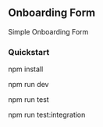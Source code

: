 ## Onboarding Form
Simple Onboarding Form
### Quickstart
npm install

npm run dev

npm run test

npm run test:integration
